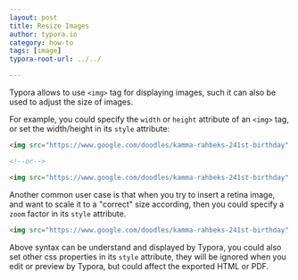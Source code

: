 ```yaml
---
layout: post
title: Resize Images
author: typora.io
category: how-to
tags: [image]
typora-root-url: ../../

---
```


Typora allows to use `<img>` tag for displaying images, such it can also be used to adjust the size of images.

For example, you could specify the `width` or `height` attribute of an `<img>` tag, or set the width/height in its `style` attribute:

```html
<img src="https://www.google.com/doodles/kamma-rahbeks-241st-birthday" width="200px" />

<!--or-->

<img src="https://www.google.com/doodles/kamma-rahbeks-241st-birthday" style="height:200px" />
```

Another common user case is that when you try to insert a retina image, and want to scale it to a "correct" size according, then you could specify a `zoom` factor in its `style` attribute.

```html
<img src="https://www.google.com/doodles/kamma-rahbeks-241st-birthday" style="zoom:50%" />
```

Above syntax can be understand and displayed by Typora, you could also set other css properties in its `style` attribute, they will be ignored when you edit or preview by Typora, but could affect the exported HTML or PDF.


